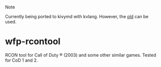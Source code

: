 > [!NOTE]
> Currently being ported to kivymd with kvlang. However, the [old](https://github.com/Wolf-Pack-Clan/wfp-rcontool/tree/main/old) can be used.

# wfp-rcontool
RCON tool for Call of Duty ® (2003) and some other similar games. Tested for CoD 1 and 2.
